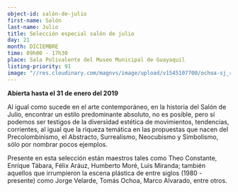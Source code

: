 ```yaml
---
object-id: salón-de-julio
first-name: Salón
last-name: Julio
title: Selección especial salón de julio
day: 21
month: DICIEMBRE
time: 09h00 - 17h30
place: Sala Polivalente del Museo Municipal de Guayaquil
listing-priority: 91
image: "//res.cloudinary.com/magnvs/image/upload/v1545107700/ochoa-sj_rwnnk4.jpg"
---
```


**Abierta hasta el 31 de enero del 2019**

Al igual como sucede en el arte contemporáneo, en la historia del Salón de Julio, encontrar un estilo predominante absoluto, no es posible, pero sí podemos ser testigos de la diversidad estética de movimientos, tendencias, corrientes, al igual que la riqueza temática en las propuestas que nacen del Precolombinismo, el Abstracto, Surrealismo, Neocubismo y Simbolismo, sólo por nombrar pocos ejemplos.

Presente en esta selección están maestros tales como Theo Constante, Enrique Tábara, Félix Aráuz, Humberto Moré, Luis Miranda; también aquellos que irrumpieron la escena plástica de entre siglos (1980 - presente) como Jorge Velarde, Tomás Ochoa, Marco Alvarado, entre otros.
